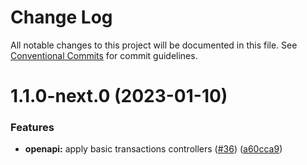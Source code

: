 # Change Log

All notable changes to this project will be documented in this file.
See [Conventional Commits](https://conventionalcommits.org) for commit guidelines.

# 1.1.0-next.0 (2023-01-10)


### Features

* **openapi:** apply basic transactions controllers ([#36](https://github.com/omermorad/trytry/issues/36)) ([a60cca9](https://github.com/omermorad/trytry/commit/a60cca959c7f74cb20400a34e999924acf35192b))
